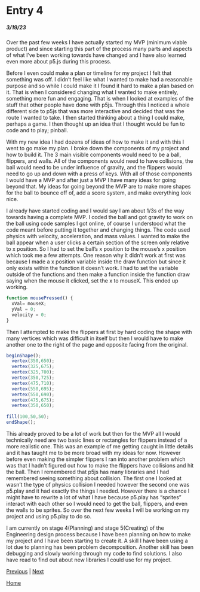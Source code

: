 # Entry 4
##### 3/19/23

Over the past few weeks I have actually started my MVP (minimum viable product) and since starting this part of the process many parts and aspects of what I’ve been working towards have changed and I have also learned even more about p5.js during this process.

Before I even could make a plan or timeline for my project I felt that something was off. I didn’t feel like what I wanted to make had a reasonable purpose and so while I could make it I found it hard to make a plan based on it. That is when I considered changing what I wanted to make entirely, something more fun and engaging. That is when I looked at examples of the stuff that other people have done with p5js. Through this I noticed a whole different side to p5js that was more interactive and decided that was the route I wanted to take. I then started thinking about a thing I could make, perhaps a game. I then thought up an idea that I thought would be fun to code and to play; pinball.

With my new idea I had dozens of ideas of how to make it and with this I went to go make my plan. I broke down the components of my project and how to build it. The 3 main visible components would need to be a ball, flippers, and walls. All of the components would need to have collisions, the ball would need to be under influence of gravity, and the flippers would need to go up and down with a press of keys. With all of those components I would have a MVP and after just a MVP I have many ideas for going beyond that. My ideas for going beyond the MVP are to make more shapes for the ball to bounce off of, add a score system, and make everything look nice.

I already have started coding and I would say I am about 1/3s of the way towards having a complete MVP. I coded the ball and got gravity to work on the ball using code samples I got online, of course I understood what the code meant before putting it together and changing things. The code used physics with velocity, acceleration, and mass values. I wanted to make the ball appear when a user clicks a certain section of the screen only relative to x position. So I had to set the ball’s x position to the mouse’s x position which took me a few attempts. One reason why it didn’t work at first was because I made a x position variable inside the draw function but since it only exists within the function it doesn’t work. I had to set the variable outside of the functions and then make a function inside the function draw saying when the mouse it clicked, set the x to mouseX. This ended up working.

```js
function mousePressed() {
  xVal= mouseX;
  yVal = 0;  
  velocity = 0; 
}
```
Then I attempted to make the flippers at first by hard coding the shape with many vertices which was difficult in itself but then I would have to make another one to the right of the page and opposite facing from the original. 

```js
beginShape();
  vertex(350,650); 
  vertex(325,675);
  vertex(325,700); 
  vertex(350,725); 
  vertex(475,710);
  vertex(550,695); 
  vertex(550,690); 
  vertex(475,675); 
  vertex(350,650);
  
fill(100,50,50);
endShape();
```

This already proved to be a lot of work but then for the MVP all I would technically need are two basic lines or rectangles for flippers instead of a more realistic one. This was an example of me getting caught in little details and it has taught me to be more broad with my ideas for now. However before even making the simpler flippers I ran into another problem which was that I hadn’t figured out how to make the flippers have collisions and hit the ball. Then I remembered that p5js has many libraries and I had remembered seeing something about collision. The first one I looked at wasn’t the type of physics collision I needed however the second one was p5.play and it had exactly the things I needed. However there is a chance I might have to rewrite a lot of what I have because p5.play has “sprites” interact with each other so I would need to get the ball, flippers, and even the walls to be sprites. So over the next few weeks I will be working on my project and using p5.play to do so.

I am currently on stage 4(Planning) and stage 5(Creating) of the Engineering design process because I have been planning on how to make my project and I have been starting to create it. A skill I have been using a lot due to planning has been problem decomposition. Another skill has been debugging and slowly working through my code to find solutions. I also have read to find out about new libraries I could use for my project.

[Previous](entry03.md) | [Next](entry05.md)

[Home](../README.md)
